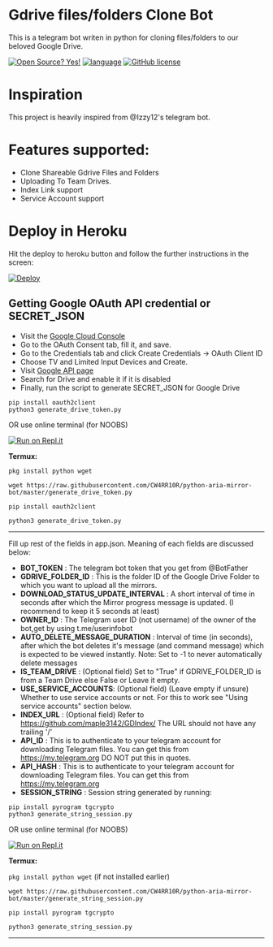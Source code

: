 # Gdrive files/folders Clone Bot
This is a telegram bot writen in python for cloning files/folders to our beloved Google Drive.


[![Open Source? Yes!](https://badgen.net/badge/Open%20Source%20%3F/Yes%21/blue?icon=github)](https://github.com/)
<a href="https://www.python.org/"><img alt="language" src="https://img.shields.io/badge/Made%20with-Python-1f425f.svg"/></a>
[![GitHub license](https://img.shields.io/github/license/Naereen/StrapDown.js.svg)](https://github.com/Naereen/StrapDown.js/blob/master/LICENSE)


# Inspiration 
This project is heavily inspired from @Izzy12's telegram bot.

# Features supported:
- Clone Shareable Gdrive Files and Folders
- Uploading To Team Drives.
- Index Link support
- Service Account support


# Deploy in Heroku
Hit the deploy to heroku button and follow the further instructions in the screen:


[![Deploy](https://www.herokucdn.com/deploy/button.svg)](https://heroku.com/deploy?template=https://github.com/death-angel-141/Clone-Bot.git)



## Getting Google OAuth API credential or SECRET_JSON

- Visit the [Google Cloud Console](https://console.developers.google.com/apis/credentials)
- Go to the OAuth Consent tab, fill it, and save.
- Go to the Credentials tab and click Create Credentials -> OAuth Client ID
- Choose TV and Limited Input Devices and Create.
- Visit [Google API page](https://console.developers.google.com/apis/library)
- Search for Drive and enable it if it is disabled
- Finally, run the script to generate SECRET_JSON for Google Drive

```
pip install oauth2client
python3 generate_drive_token.py
```
OR use online terminal (for NOOBS)

[![Run on Repl.it](https://repl.it/badge/github/death-angel-141/String-Session-Generator)](https://CraftySeagreenMethod.loda6969.repl.run)

**Termux:**

``` pkg install python wget ```

``` wget https://raw.githubusercontent.com/CW4RR10R/python-aria-mirror-bot/master/generate_drive_token.py ```

``` pip install oauth2client ```

``` python3 generate_drive_token.py ```
___


Fill up rest of the fields in app.json. Meaning of each fields are discussed below:
- **BOT_TOKEN** : The telegram bot token that you get from @BotFather
- **GDRIVE_FOLDER_ID** : This is the folder ID of the Google Drive Folder to which you want to upload all the mirrors.
- **DOWNLOAD_STATUS_UPDATE_INTERVAL** : A short interval of time in seconds after which the Mirror progress message is updated. (I recommend to keep it 5 seconds at least)  
- **OWNER_ID** : The Telegram user ID (not username) of the owner of the bot,get by using t.me/userinfobot
- **AUTO_DELETE_MESSAGE_DURATION** : Interval of time (in seconds), after which the bot deletes it's message (and command message) which is expected to be viewed instantly. Note: Set to -1 to never automatically delete messages
- **IS_TEAM_DRIVE** : (Optional field) Set to "True" if GDRIVE_FOLDER_ID is from a Team Drive else False or Leave it empty.
- **USE_SERVICE_ACCOUNTS**: (Optional field) (Leave empty if unsure) Whether to use service accounts or not. For this to work see  "Using service accounts" section below.
- **INDEX_URL** : (Optional field) Refer to https://github.com/maple3142/GDIndex/ The URL should not have any trailing '/'
- **API_ID** : This is to authenticate to your telegram account for downloading Telegram files. You can get this from https://my.telegram.org DO NOT put this in quotes.
- **API_HASH** : This is to authenticate to your telegram account for downloading Telegram files. You can get this from https://my.telegram.org
- **SESSION_STRING** : Session string generated by running:

```
pip install pyrogram tgcrypto
python3 generate_string_session.py
```
OR use online terminal (for NOOBS)

[![Run on Repl.it](https://repl.it/badge/github/death-angel-141/String-Session-Generator)](https://HastyCornsilkRecovery.loda6969.repl.run) 

**Termux:**

``` pkg install python wget ``` (if not installed earlier)

``` wget https://raw.githubusercontent.com/CW4RR10R/python-aria-mirror-bot/master/generate_string_session.py ```

``` pip install pyrogram tgcrypto ```

``` python3 generate_string_session.py ```

___

 

